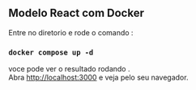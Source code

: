 ## Modelo React com Docker

Entre no diretorio e rode o comando :

### `docker compose up -d`

voce pode ver o resultado rodando .<br />
Abra [http://localhost:3000](http://localhost:3000) e veja pelo seu navegador.
